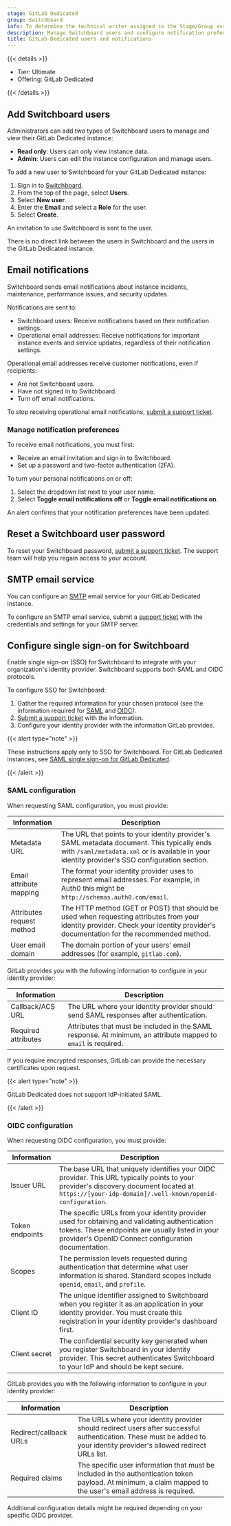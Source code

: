 ```yaml
---
stage: GitLab Dedicated
group: Switchboard
info: To determine the technical writer assigned to the Stage/Group associated with this page, see https://handbook.gitlab.com/handbook/product/ux/technical-writing/#assignments
description: Manage Switchboard users and configure notification preferences, including SMTP email service settings.
title: GitLab Dedicated users and notifications
---
```


{{< details >}}

- Tier: Ultimate
- Offering: GitLab Dedicated

{{< /details >}}

## Add Switchboard users

Administrators can add two types of Switchboard users to manage and view their GitLab Dedicated instance:

- **Read only**: Users can only view instance data.
- **Admin**: Users can edit the instance configuration and manage users.

To add a new user to Switchboard for your GitLab Dedicated instance:

1. Sign in to [Switchboard](https://console.gitlab-dedicated.com/).
1. From the top of the page, select **Users**.
1. Select **New user**.
1. Enter the **Email** and select a **Role** for the user.
1. Select **Create**.

An invitation to use Switchboard is sent to the user.

There is no direct link between the users in Switchboard and the users in the GitLab Dedicated instance.

## Email notifications

Switchboard sends email notifications about instance incidents, maintenance, performance issues, and security updates.

Notifications are sent to:

- Switchboard users: Receive notifications based on their notification settings.
- Operational email addresses: Receive notifications for important instance events and service updates,
  regardless of their notification settings.

Operational email addresses receive customer notifications, even if recipients:

- Are not Switchboard users.
- Have not signed in to Switchboard.
- Turn off email notifications.

To stop receiving operational email notifications, [submit a support ticket](https://support.gitlab.com/hc/en-us/requests/new?ticket_form_id=4414917877650).

### Manage notification preferences

To receive email notifications, you must first:

- Receive an email invitation and sign in to Switchboard.
- Set up a password and two-factor authentication (2FA).

To turn your personal notifications on or off:

1. Select the dropdown list next to your user name.
1. Select **Toggle email notifications off** or **Toggle email notifications on**.

An alert confirms that your notification preferences have been updated.

## Reset a Switchboard user password

To reset your Switchboard password, [submit a support ticket](https://support.gitlab.com/hc/en-us/requests/new?ticket_form_id=4414917877650). The support team will help you regain access to your account.

## SMTP email service

You can configure an [SMTP](../../../subscriptions/gitlab_dedicated/_index.md#email-service) email service for your GitLab Dedicated instance.

To configure an SMTP email service, submit a [support ticket](https://support.gitlab.com/hc/en-us/requests/new?ticket_form_id=4414917877650) with the credentials and settings for your SMTP server.

## Configure single sign-on for Switchboard

Enable single sign-on (SSO) for Switchboard to integrate with your organization's identity provider. Switchboard
supports both SAML and OIDC protocols.

To configure SSO for Switchboard:

1. Gather the required information for your chosen protocol (see the information required for [SAML](#saml-configuration) and [OIDC](#oidc-configuration)).
1. [Submit a support ticket](https://support.gitlab.com/hc/en-us/requests/new?ticket_form_id=4414917877650) with the information.
1. Configure your identity provider with the information GitLab provides.

{{< alert type="note" >}}

These instructions apply only to SSO for Switchboard. For GitLab Dedicated instances, see [SAML single sign-on for GitLab Dedicated](saml.md).

{{< /alert >}}

### SAML configuration

When requesting SAML configuration, you must provide:

| Information | Description |
|------------------------|-------------|
| Metadata URL | The URL that points to your identity provider's SAML metadata document. This typically ends with `/saml/metadata.xml` or is available in your identity provider's SSO configuration section. |
| Email attribute mapping | The format your identity provider uses to represent email addresses. For example, in Auth0 this might be `http://schemas.auth0.com/email`. |
| Attributes request method | The HTTP method (GET or POST) that should be used when requesting attributes from your identity provider. Check your identity provider's documentation for the recommended method. |
| User email domain | The domain portion of your users' email addresses (for example, `gitlab.com`). |

GitLab provides you with the following information to configure in your identity provider:

| Information | Description |
|-------------|-------------|
| Callback/ACS URL | The URL where your identity provider should send SAML responses after authentication. |
| Required attributes | Attributes that must be included in the SAML response. At minimum, an attribute mapped to `email` is required. |

If you require encrypted responses, GitLab can provide the necessary certificates upon request.

{{< alert type="note" >}}

GitLab Dedicated does not support IdP-initiated SAML.

{{< /alert >}}

### OIDC configuration

When requesting OIDC configuration, you must provide:

| Information | Description |
|------------------------|-------------|
| Issuer URL | The base URL that uniquely identifies your OIDC provider. This URL typically points to your provider's discovery document located at `https://[your-idp-domain]/.well-known/openid-configuration`. |
| Token endpoints | The specific URLs from your identity provider used for obtaining and validating authentication tokens. These endpoints are usually listed in your provider's OpenID Connect configuration documentation. |
| Scopes | The permission levels requested during authentication that determine what user information is shared. Standard scopes include `openid`, `email`, and `profile`. |
| Client ID | The unique identifier assigned to Switchboard when you register it as an application in your identity provider. You must create this registration in your identity provider's dashboard first. |
| Client secret | The confidential security key generated when you register Switchboard in your identity provider. This secret authenticates Switchboard to your IdP and should be kept secure. |

GitLab provides you with the following information to configure in your identity provider:

| Information | Description |
|-------------|-------------|
| Redirect/callback URLs | The URLs where your identity provider should redirect users after successful authentication. These must be added to your identity provider's allowed redirect URLs list. |
| Required claims | The specific user information that must be included in the authentication token payload. At minimum, a claim mapped to the user's email address is required. |

Additional configuration details might be required depending on your specific OIDC provider.
